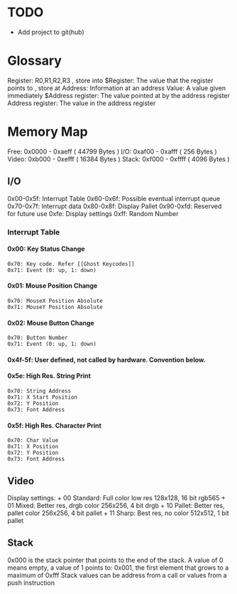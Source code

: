# TODO
 + Add project to git(hub)
# Glossary
Register:           R0,R1,R2,R3                             , store into
\$Register:          The value that the register points to   , store at
Address:            Information at an address
Value:              A value given immediately
\$Address register:  The value pointed at by the address register
Address register:   The value in the address register

# Memory Map
Free:  0x0000 - 0xaeff ( 44799 Bytes )
I/O:   0xaf00 - 0xafff (   256 Bytes )
Video: 0xb000 - 0xefff ( 16384 Bytes )
Stack: 0xf000 - 0xffff (  4096 Bytes )

## I/O
0x00-0x5f: Interrupt Table
0x60-0x6f: Possible eventual interrupt queue
0x70-0x7f: Interrupt data
0x80-0x8f: Display Pallet
0x90-0xfd: Reserved for future use
0xfe: Display settings
0xff: Random Number

### Interrupt Table
#### 0x00: Key Status Change
	0x70: Key code. Refer [[Ghost Keycodes]]
	0x71: Event (0: up, 1: down)
#### 0x01: Mouse Position Change
	0x70: MouseX Position Absolute
	0x71: MouseY Position Absolute
#### 0x02: Mouse Button Change
	0x70: Button Number
	0x71: Event (0: up, 1: down)
#### 0x4f-5f: User defined, not called by hardware. Convention below.
#### 0x5e: High Res. String Print
	0x70: String Address
	0x71: X Start Position
	0x72: Y Position
	0x73: Font Address
#### 0x5f: High Res. Character Print
	0x70: Char Value
	0x71: X Position
	0x72: Y Position
	0x73: Font Address
## Video
Display settings:
    + 00 Standard: Full color low res       128x128, 16 bit rgb565
    + 01 Mixed: Better res, drgb color      256x256,  4 bit drgb
    + 10 Pallet: Better res, pallet color   256x256,  4 bit pallet
    + 11 Sharp: Best res, no color          512x512,  1 bit pallet
## Stack
0x000 is the stack pointer that points to the end of the stack. A value of 0 means empty, a value of 1 points to:
0x001, the first element that grows to a maximum of 0xfff
Stack values can be address from a call or values from a push instruction